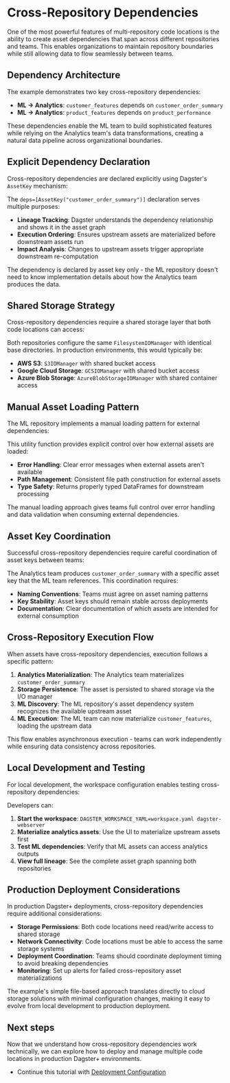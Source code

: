 # Cross-Repository Dependencies

One of the most powerful features of multi-repository code locations is the ability to create asset dependencies that span across different repositories and teams. This enables organizations to maintain repository boundaries while still allowing data to flow seamlessly between teams.

## Dependency Architecture

The example demonstrates two key cross-repository dependencies:

- **ML → Analytics**: `customer_features` depends on `customer_order_summary`
- **ML → Analytics**: `product_features` depends on `product_performance`

These dependencies enable the ML team to build sophisticated features while relying on the Analytics team's data transformations, creating a natural data pipeline across organizational boundaries.

## Explicit Dependency Declaration

Cross-repository dependencies are declared explicitly using Dagster's `AssetKey` mechanism:

<CodeExample
  path="docs_projects/project_multi_repo/repo-ml/src/ml_platform/defs/models/features.py"
  language="python"
  startAfter="start_cross_repo_dependency"
  endBefore="end_cross_repo_dependency"
  title="features.py - Cross-Repository Dependency Declaration"
/>

The `deps=[AssetKey("customer_order_summary")]` declaration serves multiple purposes:

- **Lineage Tracking**: Dagster understands the dependency relationship and shows it in the asset graph
- **Execution Ordering**: Ensures upstream assets are materialized before downstream assets run
- **Impact Analysis**: Changes to upstream assets trigger appropriate downstream re-computation

The dependency is declared by asset key only - the ML repository doesn't need to know implementation details about how the Analytics team produces the data.

## Shared Storage Strategy

Cross-repository dependencies require a shared storage layer that both code locations can access:

<CodeExample
  path="docs_projects/project_multi_repo/repo-analytics/src/analytics/definitions.py"
  language="python"
  startAfter="start_shared_io_manager"
  endBefore="end_shared_io_manager"
  title="definitions.py - Shared Storage Configuration"
/>

Both repositories configure the same `FilesystemIOManager` with identical base directories. In production environments, this would typically be:

- **AWS S3**: `S3IOManager` with shared bucket access
- **Google Cloud Storage**: `GCSIOManager` with shared bucket access
- **Azure Blob Storage**: `AzureBlobStorageIOManager` with shared container access

## Manual Asset Loading Pattern

The ML repository implements a manual loading pattern for external dependencies:

<CodeExample
  path="docs_projects/project_multi_repo/repo-ml/src/ml_platform/defs/models/features.py"
  language="python"
  startAfter="start_load_external_asset"
  endBefore="end_load_external_asset"
  title="features.py - External Asset Loading Utility"
/>

This utility function provides explicit control over how external assets are loaded:

- **Error Handling**: Clear error messages when external assets aren't available
- **Path Management**: Consistent file path construction for external assets
- **Type Safety**: Returns properly typed DataFrames for downstream processing

The manual loading approach gives teams full control over error handling and data validation when consuming external dependencies.

## Asset Key Coordination

Successful cross-repository dependencies require careful coordination of asset keys between teams:

<CodeExample
  path="docs_projects/project_multi_repo/repo-analytics/src/analytics/defs/analytics_models.py"
  language="python"
  startAfter="start_customer_order_summary"
  endBefore="end_customer_order_summary"
  title="analytics_models.py - Producer Asset Definition"
/>

The Analytics team produces `customer_order_summary` with a specific asset key that the ML team references. This coordination requires:

- **Naming Conventions**: Teams must agree on asset naming patterns
- **Key Stability**: Asset keys should remain stable across deployments
- **Documentation**: Clear documentation of which assets are intended for external consumption

## Cross-Repository Execution Flow

When assets have cross-repository dependencies, execution follows a specific pattern:

1. **Analytics Materialization**: The Analytics team materializes `customer_order_summary`
2. **Storage Persistence**: The asset is persisted to shared storage via the I/O manager
3. **ML Discovery**: The ML repository's asset dependency system recognizes the available upstream asset
4. **ML Execution**: The ML team can now materialize `customer_features`, loading the upstream data

This flow enables asynchronous execution - teams can work independently while ensuring data consistency across repositories.

## Local Development and Testing

For local development, the workspace configuration enables testing cross-repository dependencies:

<CodeExample
  path="docs_projects/project_multi_repo/workspace.yaml"
  language="yaml"
  startAfter="start_workspace_config"
  endBefore="end_workspace_config"
  title="workspace.yaml - Multi-Location Development"
/>

Developers can:

1. **Start the workspace**: `DAGSTER_WORKSPACE_YAML=workspace.yaml dagster-webserver`
2. **Materialize analytics assets**: Use the UI to materialize upstream assets first
3. **Test ML dependencies**: Verify that ML assets can access analytics outputs
4. **View full lineage**: See the complete asset graph spanning both repositories

## Production Deployment Considerations

In production Dagster+ deployments, cross-repository dependencies require additional considerations:

- **Storage Permissions**: Both code locations need read/write access to shared storage
- **Network Connectivity**: Code locations must be able to access the same storage systems
- **Deployment Coordination**: Teams should coordinate deployment timing to avoid breaking dependencies
- **Monitoring**: Set up alerts for failed cross-repository asset materializations

The example's simple file-based approach translates directly to cloud storage solutions with minimal configuration changes, making it easy to evolve from local development to production deployment.

## Next steps

Now that we understand how cross-repository dependencies work technically, we can explore how to deploy and manage multiple code locations in production Dagster+ environments.

- Continue this tutorial with [Deployment Configuration](/examples/full-pipelines/multi-repo/deployment)
